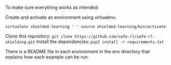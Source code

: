 
To make sure everything works as intended:

Create and activate an environment using virtualenv.

`
virtualenv shielded-learning
'
'
source shielded-learning/bin/activate
`

Clone this repository:
`
git clone https://github.com/safe-rl/safe-rl-shielding.git
`
Install the dependencies:
`
pip3 install -r requirements.txt
`

There is a README file in each environment in the env directory that explains how each example can be run.